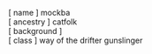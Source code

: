 [ name ] mockba<br>
[ ancestry ] catfolk<br>
[ background ]<br>
[ class ] way of the drifter gunslinger
